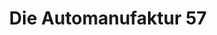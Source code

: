 ---
title: "Die Automanufaktur 57"
url: /recklinghausen/die-automanufaktur-57/
shop: Autowerkstatt
---